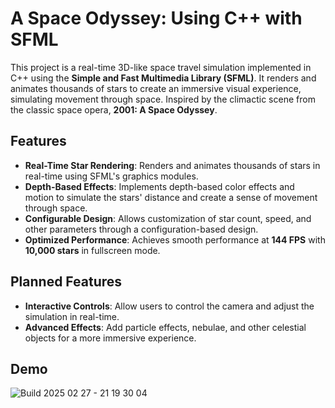 # A Space Odyssey: Using C++ with SFML

This project is a real-time 3D-like space travel simulation implemented in C++ using the **Simple and Fast Multimedia Library (SFML)**. It renders and animates thousands of stars to create an immersive visual experience, simulating movement through space. Inspired by the climactic scene from the classic space opera, **2001: A Space Odyssey**.

## Features

- **Real-Time Star Rendering**: Renders and animates thousands of stars in real-time using SFML's graphics modules.
- **Depth-Based Effects**: Implements depth-based color effects and motion to simulate the stars' distance and create a sense of movement through space.
- **Configurable Design**: Allows customization of star count, speed, and other parameters through a configuration-based design.
- **Optimized Performance**: Achieves smooth performance at **144 FPS** with **10,000 stars** in fullscreen mode.

## Planned Features
-  **Interactive Controls**: Allow users to control the camera and adjust the simulation in real-time.
-  **Advanced Effects**: Add particle effects, nebulae, and other celestial objects for a more immersive experience.
  
## Demo

![Build 2025 02 27 - 21 19 30 04](https://github.com/user-attachments/assets/8ac52419-0478-4594-b8cb-15d0b48dc622)
